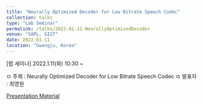 ```yaml
---
title: "Neurally Optimized Decoder for Low Bitrate Speech Codec"
collection: talks
type: "Lab Seminar"
permalink: /talks/2022-01-11-NeurallyOptimizedDecoder
venue: "SAPL, GIST"
date: 2022-01-11
location: "Gwangju, Korea"
---
```


[랩 세미나] 2022.1.11(화) 10:30 ~

ㅁ 주제 : Neurally Optimized Decoder for Low Bitrate Speech Codec ㅁ 발표자 : 최영원

[Presentation Material](http://zeroone-universe.github.io/files/NeurallyOptimizedDecoder.pdf)